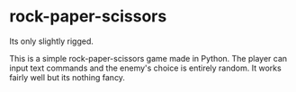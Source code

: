 # rock-paper-scissors
Its only slightly rigged.

This is a simple rock-paper-scissors game made in Python.
The player can input text commands and the enemy's choice is entirely random.
It works fairly well but its nothing fancy.
